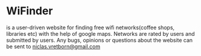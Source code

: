 # WiFinder
is a user-driven website for finding free wifi networks(coffee shops, libraries etc) with the help of google maps. Networks are rated by users and submitted by users. Any bugs, opinions or questions about the website can be sent to niclas.vretborn@gmail.com
